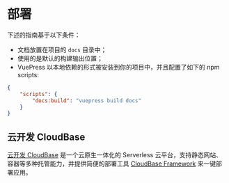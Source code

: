 # 部署

下述的指南基于以下条件：

-   文档放置在项目的 `docs` 目录中；
-   使用的是默认的构建输出位置；
-   VuePress 以本地依赖的形式被安装到你的项目中，并且配置了如下的 npm scripts:

```json
{
    "scripts": {
        "docs:build": "vuepress build docs"
    }
}
```

## 云开发 CloudBase

[云开发 CloudBase](https://cloudbase.net/?site=vuepress) 是一个云原生一体化的 Serverless 云平台，支持静态网站、容器等多种托管能力，并提供简便的部署工具 [CloudBase Framework](https://cloudbase.net/framework.html?site=vuepress) 来一键部署应用。
